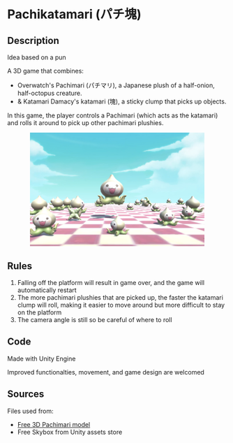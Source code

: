 # Pachikatamari (パチ塊)

## Description

Idea based on a pun

A 3D game that combines: 
- Overwatch's Pachimari (パチマリ), a Japanese plush of a half-onion, half-octopus creature. 
- & Katamari Damacy's katamari (塊), a sticky clump that picks up objects. 

In this game, the player controls a Pachimari (which acts as the katamari) and rolls it around to pick up other pachimari plushies. 

<p align="center">
  <img src="images/pachi.png" alt="pachikatamari game" width="400">
</p>

## Rules

1. Falling off the platform will result in game over, and the game will automatically restart
2. The more pachimari plushies that are picked up, the faster the katamari clump will roll, making it easier to move around but more difficult to stay on the platform
3. The camera angle is still so be careful of where to roll 

## Code

Made with Unity Engine 

Improved functionalties, movement, and game design are welcomed

## Sources 

Files used from:
- [Free 3D Pachimari model](https://www.cgtrader.com/free-3d-models/character/fantasy-character/pachimari-fan-art)
- Free Skybox from Unity assets store
